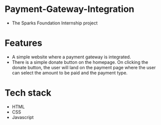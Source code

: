 # Payment-Gateway-Integration
- The Sparks Foundation Internship project
# Features
- A simple website where a payment gateway is integrated.
- There is a simple donate button on the homepage. On clicking the donate button, the user will land on the payment page where the user can select the amount to be paid and the payment type.
# Tech stack
- HTML
- CSS
- Javascript


